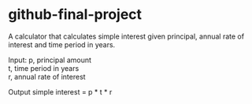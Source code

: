 # github-final-project

A calculator that calculates simple interest given principal, annual rate of interest and time period in years.

Input:
   p, principal amount   
   t, time period in years   
   r, annual rate of interest
   
Output
   simple interest = p * t * r
